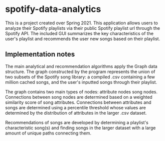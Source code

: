 # spotify-data-analytics

This is a project created over Spring 2021. This application allows users to analyze their Spotify playlists via their public Spotify playlist url through the Spotify API. The included GUI summarizes the key characteristics of the user's playlist and recommends the user new songs based on their playlist.

## Implementation notes
The main analytical and recommendation algorithms apply the Graph data structure. The graph constructed by the program represents the union of two subsets of the Spotify song library: a compiled .csv containing a few million cached songs, and the user's inputted songs through their playlist. 

The graph contains two main types of nodes: attribute nodes song nodes. Connections between song nodes are determined based on a weighted similarity score of song attributes. Connections between attributes and songs are determined using a percentile threshold whose values are determined by the distribution of attributes in the larger .csv dataset.

Recommendations of songs are developed by determining a playlist's characteristic song(s) and finding songs in the larger dataset with a large amount of unique paths connecting them.
